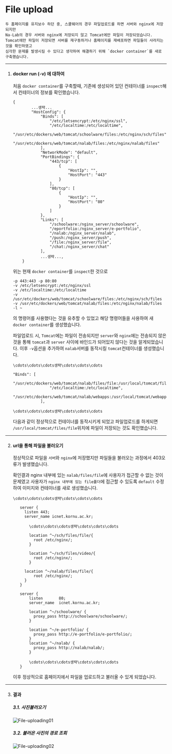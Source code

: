 # File upload



```
두 홈페이지를 유지보수 하던 중, 스쿨웨어의 경우 파일업로드를 하면 서버와 nginx에 저장되지만
Na-Lab의 경우 서버와 nginx에 저장되지 않고 Tomcat에만 파일이 저장되었습니다.
Tomcat에만 파일이 저장되면 서버를 재구동하거나 홈페이지를 재배포하면 파일들이 사라지는것을 확인하였고
심각한 문제를 발생시킬 수 있다고 생각하여 해결하기 위해 `docker container`를 새로 구축했습니다.
```



---

1. #### docker run (-v) 에 대하여

   처음 `docker container`를 구축할때, 기존에 생성되어 있던 컨테이너를 `inspect`해서 컨테이너의 정보를 확인했습니다.

   ``` nginx
   {
           ...생략...
           "HostConfig": {
               "Binds": [
                   "/etc/letsencrypt:/etc/nginx/ssl",
                   "/etc/localtime:/etc/localtime",
                   "/usr/etc/dockers/web/tomcat/schoolware/files:/etc/nginx/sch/files",
                   "/usr/etc/dockers/web/tomcat/nalab/files:/etc/nginx/nalab/files"
               ],
               "NetworkMode": "default",
               "PortBindings": {
                   "443/tcp": [
                       {
                           "HostIp": "",
                           "HostPort": "443"
                       }
                   ],
                   "80/tcp": [
                       {
                           "HostIp": "",
                           "HostPort": "80"
                       }
                   ]
               },
               "Links": [
                   "/schoolware:/nginx_server/schoolware",
                   "/eportfolio:/nginx_server/e-portfolio",
                   "/nalab:/nginx_server/nalab",
                   "/push:/nginx_server/push",
                   "/file:/nginx_server/file",
                   "/chat:/nginx_server/chat"
               ],
               ...생략...,
       }
   ```

   위는 현재 `docker container`를 `inspect`한 것으로

   ```
   -p 443:443 -p 80:80
   -v /etc/letsencrypt:/etc/nginx/ssl
   -v /etc/localtime:/etc/localtime
   -v /usr/etc/dockers/web/tomcat/schoolware/files:/etc/nginx/sch/files
   -v /usr/etc/dockers/web/tomcat/nalab/files:/etc/nginx/nalab/files
   -l ~
   ```

   의 명령어를 사용했다는 것을 유추할 수 있었고 해당 명령어들을 사용하여 새 `docker container`를 생성했습니다.

   

   파일업로드 시, `Tomcat`에는 파일이 전송되지만 `server`와 `nginx`에는 전송되지 않은 것을 통해 `tomcat`과 `server` 사이에 바인드가 되어있지 않다는 것을 알게되었습니다. 이후 `-v`옵션을 추가하여 `nalab`서버를 동작시킬 `tomcat`컨테이너를 생성했습니다.

   

   ``` nginx
   \cdots\cdots\cdots생략\cdots\cdots\cdots
   
   "Binds": [
                   "/usr/etc/dockers/web/tomcat/nalab/files/file:/usr/local/tomcat/files/file",
                   "/etc/localtime:/etc/localtime",
                   "/usr/etc/dockers/web/tomcat/nalab/webapps:/usr/local/tomcat/webapps/"
               ],
   
   \cdots\cdots\cdots생략\cdots\cdots\cdots
   
   ```
   
   다음과 같이 정상적으로 컨테이너를 동작시키게 되었고 파일업로드를 하게되면 `/usr/local/tomcat/files/file`위치에 파일이 저장되는 것도 확인했습니다.
   
   

---

2. #### url을 통해 파일을 불러오기

   정상적으로 파일을 `서버`와 `nginx`에 저장했지만 파일들을 불러오는 과정에서 403오류가 발생했습니다.

   확인결과 nginx 내부에 있는 `nalab/files/file`에 사용자가 접근할 수 없는 것이 문제였고 사용자가 `nginx 내부에 있는 file폴더`에 접근할 수 있도록 `default` 수정하여 이미지와 컨테이너를 새로 생성했습니다.

   

   ``` nginx
   \cdots\cdots\cdots생략\cdots\cdots\cdots
      
      server {
      	listen 443;
      	server_name icnet.kornu.ac.kr;
      
          \cdots\cdots\cdots생략\cdots\cdots\cdots
      
          location ^~/sch/files/file/{
          	root /etc/nginx/;
          }
      
          location ^~/sch/files/video/{
          	root /etc/nginx/;
          }
      
      	location ^~/nalab/files/file/{
      		root /etc/nginx/;
      	}
      }
      
      server {
          listen       80;
          server_name  icnet.kornu.ac.kr;
          
          location ^~/schoolware/ {
          	proxy_pass http://schoolware/schoolware/;
          }
      
          location ^~/e-portfolio/ {
          	proxy_pass http://e-portfolio/e-portfolio/;
          }
          location ^~/nalab/ {
          	proxy_pass http://nalab/nalab/;
          }
      
          \cdots\cdots\cdots생략\cdots\cdots\cdots
      }
   ```

   이후 정상적으로 홈페이지에서 파일을 업로드하고 불러올 수 있게 되었습니다.

   

---

3. #### 결과

   ##### 3.1. 사진불러오기

   ![File-uploading01](https://user-images.githubusercontent.com/43952470/106359989-74568b00-6359-11eb-9672-b91d5e134cb1.PNG)

   

   ##### 3.2. 불러온 사진의 경로 조회

   ![File-uploading02](https://user-images.githubusercontent.com/43952470/106359996-79b3d580-6359-11eb-961f-8909541eedbf.PNG)

   

